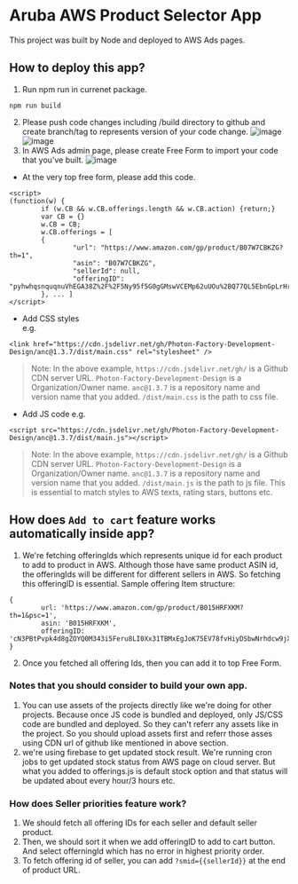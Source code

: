 # Aruba AWS Product Selector App

This project was built by Node and deployed to AWS Ads pages. 

## How to deploy this app? 
1. Run npm run in currenet package. 
```
npm run build
```
2. Please push code changes including /build directory to github and create branch/tag to represents version of your code change.
![image](https://user-images.githubusercontent.com/49565243/144799406-223ca9f7-2925-466c-b187-0fdb009a3657.png)
![image](https://user-images.githubusercontent.com/49565243/144799477-e1972d82-7574-4d35-b8be-1c5e89f7272d.png)
3. In AWS Ads admin page, please create Free Form to import your code that you've built.
![image](https://user-images.githubusercontent.com/49565243/144799614-baec5710-1aa7-4bdf-95af-b72a824b7c83.png)
- At the very top free form, please add this code. 
```
<script>
(function(w) {
        if (w.CB && w.CB.offerings.length && w.CB.action) {return;}
        var CB = {}
        w.CB = CB;
        w.CB.offerings = [
        {
                "url": "https://www.amazon.com/gp/product/B07W7CBKZG?th=1",
                "asin": "B07W7CBKZG",
                "sellerId": null,
                "offeringID": "pyhwhqsnquqnuVhEGA38Z%2F%2F5Ny95f5G0gGMswVCEMp62uUOu%2BQ77QL5EbnGpLrHrlengHp6%2FHrMAmspQWM49xTfo%2B29GbVOA6kaZ1xnstqKDLO5%2B4Eo%2BHjfGTLKaDMYQ5X6sDapOcMti59rYSbVt%2BPkZqSJLNiOYUIPMChdxGbgV22OlVrOTbvfRJ39h%2FLCH"
        }, ... ]
</script>
```
- Add CSS styles  
e.g.
```
<link href="https://cdn.jsdelivr.net/gh/Photon-Factory-Development-Design/anc@1.3.7/dist/main.css" rel="stylesheet" />
```
>Note: In the above example, `https://cdn.jsdelivr.net/gh/` is a Github CDN server URL. `Photon-Factory-Development-Design` is a Organization/Owner name. `anc@1.3.7` is a repository name and version name that you added. `/dist/main.css` is the path to css file.
- Add JS code
e.g.
```
<script src="https://cdn.jsdelivr.net/gh/Photon-Factory-Development-Design/anc@1.3.7/dist/main.js"></script>
```
>Note: In the above example, `https://cdn.jsdelivr.net/gh/` is a Github CDN server URL. `Photon-Factory-Development-Design` is a Organization/Owner name. `anc@1.3.7` is a repository name and version name that you added. `/dist/main.js` is the path to js file.
This is essential to match styles to AWS texts, rating stars, buttons etc. 

## How does `Add to cart` feature works automatically inside app? 
1. We're fetching offeringIds which represents unique id for each product to add to product in AWS. Although those have same product ASIN id, the offeringIds will be different for different sellers in AWS. So fetching this offeringID is essential. 
Sample offering Item structure: 
```
{
        url: 'https://www.amazon.com/gp/product/B015HRFXKM?th=1&psc=1',
        asin: 'B015HRFXKM',
        offeringID:            'cN3PBtPvpk4d8gZOYQ0M343i5Feru8LI0Xx31TBMxEgJoK75EV78fvHiyDSbwNrhdcw9jXsniNfAZoHK%2B3EqGoxO8Bdx9diZtLe8Pf4hQ7RNjLh2kNzqjbNCGvXpwJ02mDB5JF8zjrKILedHsGfZfQ%3D%3D'
}
```
2. Once you fetched all offering Ids, then you can add it to top Free Form. 

### Notes that you should consider to build your own app. 
1. You can use assets of the projects directly like we're doing for other projects. Because once JS code is bundled and deployed, only JS/CSS code are bundled and deployed. So they can't referr any assets like in the project. So you should upload assets first and referr those asses using CDN url of github like mentioned in above section. 
2. we're using firebase to get updated stock result. We're running cron jobs to get updated stock status from AWS page on cloud server. But what you added to offerings.js is default stock option and that status will be updated about every hour/3 hours etc. 


### How does Seller priorities feature work? 
1. We should fetch all offering IDs for each seller and default seller product. 
2. Then, we should sort it when we add offeringID to add to cart button. And select offerningId which has no error in highest priority order.
3. To fetch offering id of seller, you can add `?smid={{sellerId}}` at the end of product URL. 
